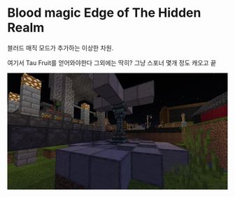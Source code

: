 # Blood magic Edge of The Hidden Realm

블러드 매직 모드가 추가하는 이상한 차원.

여기서 Tau Fruit를 얻어와야한다 그외에는 딱히? 그냥 스포너 몇개 정도 캐오고 끝

![메인](../../asset/systems/bl_edge_of_the_hidden_realm/main.jpg)